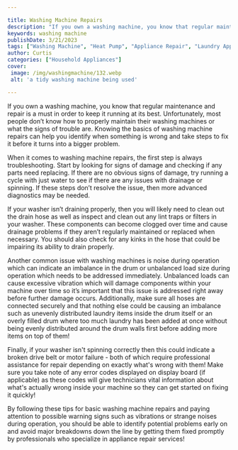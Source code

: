 ```yaml
---

title: Washing Machine Repairs
description: "If you own a washing machine, you know that regular maintenance and repair is a must in order to keep it running at its best. Unfo...learn more"
keywords: washing machine
publishDate: 3/21/2023
tags: ["Washing Machine", "Heat Pump", "Appliance Repair", "Laundry Appliances", "Clean Appliance"]
author: Curtis
categories: ["Household Appliances"]
cover: 
 image: /img/washingmachine/132.webp
 alt: 'a tidy washing machine being used'

---
```


If you own a washing machine, you know that regular maintenance and repair is a must in order to keep it running at its best. Unfortunately, most people don’t know how to properly maintain their washing machines or what the signs of trouble are. Knowing the basics of washing machine repairs can help you identify when something is wrong and take steps to fix it before it turns into a bigger problem.

When it comes to washing machine repairs, the first step is always troubleshooting. Start by looking for signs of damage and checking if any parts need replacing. If there are no obvious signs of damage, try running a cycle with just water to see if there are any issues with drainage or spinning. If these steps don’t resolve the issue, then more advanced diagnostics may be needed.

If your washer isn’t draining properly, then you will likely need to clean out the drain hose as well as inspect and clean out any lint traps or filters in your washer. These components can become clogged over time and cause drainage problems if they aren’t regularly maintained or replaced when necessary. You should also check for any kinks in the hose that could be impairing its ability to drain properly.

Another common issue with washing machines is noise during operation which can indicate an imbalance in the drum or unbalanced load size during operation which needs to be addressed immediately. Unbalanced loads can cause excessive vibration which will damage components within your machine over time so it’s important that this issue is addressed right away before further damage occurs. Additionally, make sure all hoses are connected securely and that nothing else could be causing an imbalance such as unevenly distributed laundry items inside the drum itself or an overly filled drum where too much laundry has been added at once without being evenly distributed around the drum walls first before adding more items on top of them! 

Finally, if your washer isn't spinning correctly then this could indicate a broken drive belt or motor failure - both of which require professional assistance for repair depending on exactly what's wrong with them! Make sure you take note of any error codes displayed on display board (if applicable) as these codes will give technicians vital information about what's actually wrong inside your machine so they can get started on fixing it quickly! 

By following these tips for basic washing machine repairs and paying attention to possible warning signs such as vibrations or strange noises during operation, you should be able to identify potential problems early on and avoid major breakdowns down the line by getting them fixed promptly by professionals who specialize in appliance repair services!
